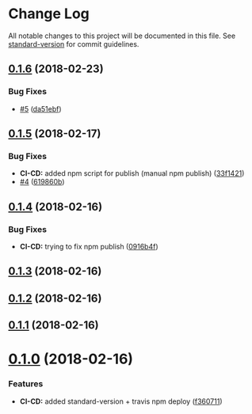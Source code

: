 # Change Log

All notable changes to this project will be documented in this file. See [standard-version](https://github.com/conventional-changelog/standard-version) for commit guidelines.

<a name="0.1.6"></a>
## [0.1.6](https://github.com/srfrnk/re-tree/compare/v0.1.5...v0.1.6) (2018-02-23)


### Bug Fixes

* [#5](https://github.com/srfrnk/re-tree/issues/5) ([da51ebf](https://github.com/srfrnk/re-tree/commit/da51ebf))



<a name="0.1.5"></a>
## [0.1.5](https://github.com/srfrnk/re-tree/compare/v0.1.4...v0.1.5) (2018-02-17)


### Bug Fixes

* **CI-CD:** added npm script for publish (manual npm publish) ([33f1421](https://github.com/srfrnk/re-tree/commit/33f1421))
* [#4](https://github.com/srfrnk/re-tree/issues/4) ([619860b](https://github.com/srfrnk/re-tree/commit/619860b))



<a name="0.1.4"></a>
## [0.1.4](https://github.com/srfrnk/re-tree/compare/v0.1.3...v0.1.4) (2018-02-16)


### Bug Fixes

* **CI-CD:** trying to fix npm publish ([0916b4f](https://github.com/srfrnk/re-tree/commit/0916b4f))



<a name="0.1.3"></a>
## [0.1.3](https://github.com/srfrnk/re-tree/compare/v0.1.2...v0.1.3) (2018-02-16)



<a name="0.1.2"></a>
## [0.1.2](https://github.com/srfrnk/re-tree/compare/v0.1.1...v0.1.2) (2018-02-16)



<a name="0.1.1"></a>
## [0.1.1](https://github.com/srfrnk/re-tree/compare/v0.1.0...v0.1.1) (2018-02-16)



<a name="0.1.0"></a>
# [0.1.0](https://github.com/srfrnk/re-tree/compare/v0.0.2...v0.1.0) (2018-02-16)


### Features

* **CI-CD:** added standard-version + travis npm deploy ([f360711](https://github.com/srfrnk/re-tree/commit/f360711))

